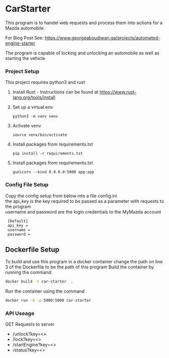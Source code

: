# CarStarter

This program is to handel web requests and process them into actions for a Mazda automobile.  

For Blog Post See: https://www.georgeaboudiwan.ga/projects/automated-engine-starter  
 

The program is capable of locking and unlocking an automobile as well as starting the vehicle

### Project Setup
This project requires python3 and rust 
1. Install Rust - Instructions can be found at https://www.rust-lang.org/tools/install
1. Set up a virtual env 
    ```shell script
    python3 -m venv venv
    ```

1. Activate venv
    ```shell script
    source venv/bin/activate
    ```

1. Install packages from requirements.txt
    ```shell script
    pip install -r requirements.txt
    ```

1. Install packages from requirements.txt
    ```shell script
    gunicorn --bind 0.0.0.0:5000 app:app
    ```
   
### Config File Setup  
Copy the config setup from below into a file config.ini   
the api_key is the key required to be passed as a parameter with requests to the program  
username and password are the login credentials to the MyMazda account  
```
 [Default]  
 api_key =   
 username =   
 password =
```

## Dockerfile Setup
To build and use this program in a docker container change the path on line 3 of the Dockerfile to be the path of this program
Build the container by running the command:
```bash
docker build -t car-starter  .
```
Run the container using the command
```bash
docker run -d -p 5000:5000 car-starter
```

### API Useage 
GET Requests to server
* /unlock?key=<>
* /lock?key=<>
* /startEngine?key=<>
* /status?key=<>
